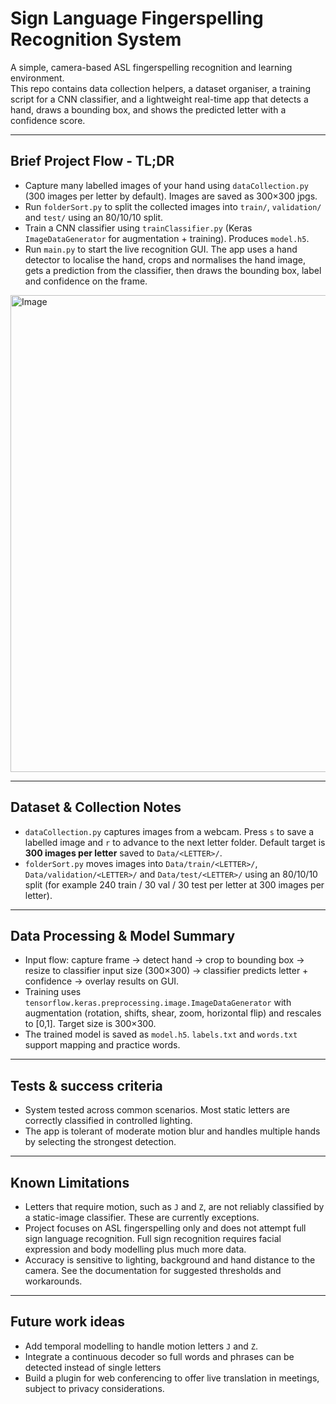 # Sign Language Fingerspelling Recognition System

A simple, camera-based ASL fingerspelling recognition and learning environment.  
This repo contains data collection helpers, a dataset organiser, a training script for a CNN classifier, and a lightweight real-time app that detects a hand, draws a bounding box, and shows the predicted letter with a confidence score.

---

## Brief Project Flow - TL;DR
- Capture many labelled images of your hand using `dataCollection.py` (300 images per letter by default). Images are saved as 300×300 jpgs.  
- Run `folderSort.py` to split the collected images into `train/`, `validation/` and `test/` using an 80/10/10 split.  
- Train a CNN classifier using `trainClassifier.py` (Keras `ImageDataGenerator` for augmentation + training). Produces `model.h5`.  
- Run `main.py` to start the live recognition GUI. The app uses a hand detector to localise the hand, crops and normalises the hand image, gets a prediction from the classifier, then draws the bounding box, label and confidence on the frame.

<img width="956" height="763" alt="Image" src="https://github.com/user-attachments/assets/d19e8bef-a306-403c-ab53-2e465931ed28" />

---

## Dataset & Collection Notes
- `dataCollection.py` captures images from a webcam. Press `s` to save a labelled image and `r` to advance to the next letter folder. Default target is **300 images per letter** saved to `Data/<LETTER>/`.  
- `folderSort.py` moves images into `Data/train/<LETTER>/`, `Data/validation/<LETTER>/` and `Data/test/<LETTER>/` using an 80/10/10 split (for example 240 train / 30 val / 30 test per letter at 300 images per letter).

---

## Data Processing & Model Summary
- Input flow: capture frame -> detect hand -> crop to bounding box -> resize to classifier input size (300×300) -> classifier predicts letter + confidence -> overlay results on GUI.  
- Training uses `tensorflow.keras.preprocessing.image.ImageDataGenerator` with augmentation (rotation, shifts, shear, zoom, horizontal flip) and rescales to [0,1]. Target size is 300×300.  
- The trained model is saved as `model.h5`. `labels.txt` and `words.txt` support mapping and practice words.

---

## Tests & success criteria
- System tested across common scenarios. Most static letters are correctly classified in controlled lighting. 
- The app is tolerant of moderate motion blur and handles multiple hands by selecting the strongest detection.

---

## Known Limitations
- Letters that require motion, such as `J` and `Z`, are not reliably classified by a static-image classifier. These are currently exceptions.
- Project focuses on ASL fingerspelling only and does not attempt full sign language recognition. Full sign recognition requires facial expression and body modelling plus much more data.
- Accuracy is sensitive to lighting, background and hand distance to the camera. See the documentation for suggested thresholds and workarounds.

---

## Future work ideas
- Add temporal modelling to handle motion letters `J` and `Z`.
- Integrate a continuous decoder so full words and phrases can be detected instead of single letters
- Build a plugin for web conferencing to offer live translation in meetings, subject to privacy considerations.
